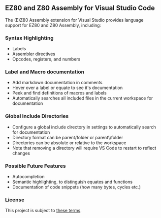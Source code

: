 ## EZ80 and Z80 Assembly for Visual Studio Code
The (E)Z80 Assembly extension for Visual Studio provides language support for EZ80 and Z80 Assembly, including:

### Syntax Highlighting
* Labels
* Assembler directives
* Opcodes, registers, and numbers

### Label and Macro documentation
* Add markdown documentation in comments
* Hover over a label or equate to see it's documentation
* Peek and find definitions of macros and labels
* Automatically searches all included files in the current workspace for documentation

### Global Include Directories
* Configure a global include directory in settings to automatically search for documentation
* Directory format can be parent/folder or parent\\\\folder
* Directories can be absolute or relative to the workspace
* Note that removing a directory will require VS Code to restart to reflect changes

### Possible Future Features
* Autocompletion
* Semantic highlighting, to distinguish equates and functions
* Documentation of code snippets (how many bytes, cycles etc.)

### License
This project is subject to [these terms](https://github.com/LiberalEater/ez80asm/blob/main/LICENSE.txt).


